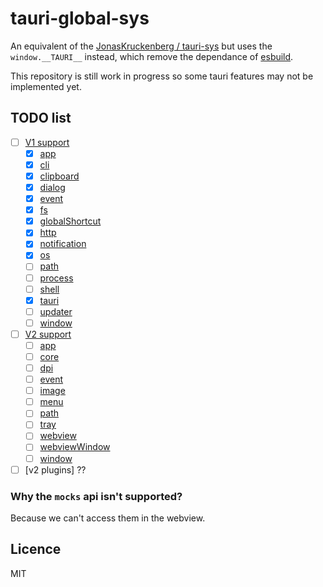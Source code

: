 # tauri-global-sys

An equivalent of the [JonasKruckenberg / tauri-sys][tauri-sys] but uses the `window.__TAURI__` instead, which remove the dependance of  [esbuild].

This repository is still work in progress so some tauri features may not be implemented yet.

## TODO list

- [ ] [V1 support](https://v1.tauri.app/v1/api/js/)
  - [X] [app](https://v1.tauri.app/v1/api/js/app)
  - [X] [cli](https://v1.tauri.app/v1/api/js/cli)
  - [X] [clipboard](https://v1.tauri.app/v1/api/js/clipboard)
  - [X] [dialog](https://v1.tauri.app/v1/api/js/dialog)
  - [X] [event](https://v1.tauri.app/v1/api/js/event)
  - [X] [fs](https://v1.tauri.app/v1/api/js/fs)
  - [X] [globalShortcut](https://v1.tauri.app/v1/api/js/globalShortcut)
  - [X] [http](https://v1.tauri.app/v1/api/js/http)
  - [X] [notification](https://v1.tauri.app/v1/api/js/notification)
  - [X] [os](https://v1.tauri.app/v1/api/js/os)
  - [ ] [path](https://v1.tauri.app/v1/api/js/path)
  - [ ] [process](https://v1.tauri.app/v1/api/js/process)
  - [ ] [shell](https://v1.tauri.app/v1/api/js/shell)
  - [X] [tauri](https://v1.tauri.app/v1/api/js/tauri)
  - [ ] [updater](https://v1.tauri.app/v1/api/js/updater)
  - [ ] [window](https://v1.tauri.app/v1/api/js/window)
- [ ] [V2 support](https://tauri.app/reference/javascript/api/)
  - [ ] [app](https://tauri.app/reference/javascript/api/namespaceapp/)
  - [ ] [core](https://tauri.app/reference/javascript/api/namespacecore/)
  - [ ] [dpi](https://tauri.app/reference/javascript/api/namespacedpi/)
  - [ ] [event](https://tauri.app/reference/javascript/api/namespaceevent/)
  - [ ] [image](https://tauri.app/reference/javascript/api/namespaceimage/)
  - [ ] [menu](https://tauri.app/reference/javascript/api/namespacemenu/)
  - [ ] [path](https://tauri.app/reference/javascript/api/namespacepath/)
  - [ ] [tray](https://tauri.app/reference/javascript/api/namespacetray/)
  - [ ] [webview](https://tauri.app/reference/javascript/api/namespacewebview/)
  - [ ] [webviewWindow](https://tauri.app/reference/javascript/api/namespacewebviewwindow/)
  - [ ] [window](https://tauri.app/reference/javascript/api/namespacewindow/)
- [ ] [v2 plugins] ??

### Why the `mocks` api isn't supported?
Because we can't access them in the webview.

## Licence
MIT

[tauri-sys]: https://github.com/JonasKruckenberg/tauri-sys
[esbuild]: https://esbuild.github.io/
